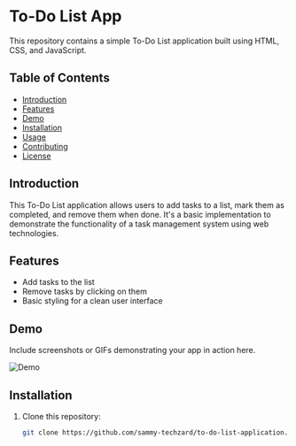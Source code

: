 # To-Do List App

This repository contains a simple To-Do List application built using HTML, CSS, and JavaScript.

## Table of Contents

- [Introduction](#introduction)
- [Features](#features)
- [Demo](#demo)
- [Installation](#installation)
- [Usage](#usage)
- [Contributing](#contributing)
- [License](#license)

## Introduction

This To-Do List application allows users to add tasks to a list, mark them as completed, and remove them when done. It's a basic implementation to demonstrate the functionality of a task management system using web technologies.

## Features

- Add tasks to the list
- Remove tasks by clicking on them
- Basic styling for a clean user interface

## Demo

Include screenshots or GIFs demonstrating your app in action here.

![Demo]([demo.gif](https://sammy-techzard.github.io/to-do-list-application/))

## Installation

1. Clone this repository:
   ```bash
   git clone https://github.com/sammy-techzard/to-do-list-application.git
